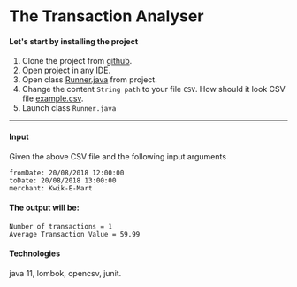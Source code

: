 # The Transaction Analyser
#### Let's start by installing the project


1. Clone the project from [github](https://github.com/BigPotatoo/TheTransactionAnalyser.git).
2. Open project in any IDE.
3. Open class [Runner.java](./src/main/java/com/example/thetransactionanalyser/Runner.java) from project.
4. Change the content `String path` to your file `CSV`. How should it look CSV file [example.csv](./src/main/resources/example.csv).<br/>
5. Launch class `Runner.java`
---
#### Input
Given the above CSV file and the following input arguments
```
fromDate: 20/08/2018 12:00:00
toDate: 20/08/2018 13:00:00
merchant: Kwik-E-Mart
```
#### The output will be:
```
Number of transactions = 1
Average Transaction Value = 59.99
```
#### Technologies
java 11, lombok, opencsv, junit.
